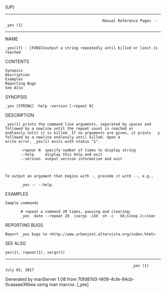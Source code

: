 [UP]

-----------------------------------------------------------------------------------------------------------------------------------
                                                Manual Reference Pages  - _yes (1)
-----------------------------------------------------------------------------------------------------------------------------------
                                                                 
NAME

    _yes(1f) - [FUNIX]output a string repeatedly until killed or limit is reached

CONTENTS

    Synopsis
    Description
    Examples
    Reporting Bugs
    See Also

SYNOPSIS

    _yes [STRING] -help -version [-repeat N]

DESCRIPTION

    _yes(1) prints the command line arguments, separated by spaces and followed by a newline until the repeat count is reached or
    endlessly until it is killed. If no arguments are given, it prints   y  followed by a newline endlessly until killed. Upon a
    write error, _yes(1) exits with status "1".

           -repeat N  specify number of times to display string
           --help     display this help and exit
           --version  output version information and exit



    To output an argument that begins with -, precede it with --, e.g.,

           _yes -- --help.



EXAMPLES

    Sample commands

           # repeat a command 20 times, pausing and clearing:
           _yes  date --repeat 20  |xargs -iXX  sh -c   XX;sleep 2;clear  



REPORTING BUGS

    Report _yes bugs to <http://www.urbanjost.altervista.org/index.html>

SEE ALSO

    yes(1), repeat(1), xargs(1)

-----------------------------------------------------------------------------------------------------------------------------------

                                                             _yes (1)                                                 July 02, 2017

Generated by manServer 1.08 from 70fd87d3-f409-4cfe-94cb-0caaaae36bea using man macros.
                                                              [_yes]
